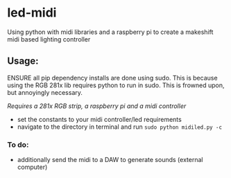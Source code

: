 # led-midi
Using python with midi libraries and a raspberry pi to create a makeshift midi based lighting controller


## Usage:
ENSURE all pip dependency installs are done using sudo. This is because using the RGB 281x lib requires python to run in sudo. This is frowned upon, but annoyingly necessary.

*Requires a 281x RGB strip, a raspberry pi and a midi controller*

- set the constants to your midi controller/led requirements
- navigate to the directory in terminal and run `sudo python midiled.py -c`

### To do:

- additionally send the midi to a DAW to generate sounds (external computer)
